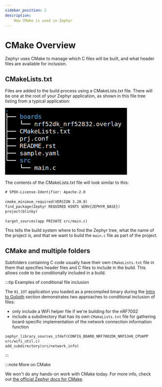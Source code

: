 ```yaml
---
sidebar_position: 2
description:
    How CMake is used in Zephyr
---
```


# CMake Overview

Zephyr uses CMake to manage which C files will be built, and what header files
are available for inclusion.

## CMakeLists.txt

Files are added to the build process using a CMakeLists.txt file. There will be
one at the root of your Zephyr application, as shown in this file tree listing
from a typical application:

![Typical file tree for a Zephyr application](./assets/typical_tree_for_zephyr_application.jpg)

The contents of the CMakeLists.txt file will look similar to this:

```
# SPDX-License-Identifier: Apache-2.0

cmake_minimum_required(VERSION 3.20.0)
find_package(Zephyr REQUIRED HINTS $ENV{ZEPHYR_BASE})
project(blinky)

target_sources(app PRIVATE src/main.c)
```

This tells the build system where to find the Zephyr tree, what the name of the
project is, and that we want to build the `main.c` file as part of the project.

## CMake and multiple folders

Subfolders containing C code usually have their own `CMakeLists.txt` file in
them that specifies header files and C files to include in the build. This
allows code to be conditionally included in a build.

:::tip Examples of conditional file inclusion

The `01_IOT` application you loaded as a precompiled binary during the [Intro to
Golioth](/docs/golioth-exploration) section demonstrates two approaches to
conditional inclusion of files:

* only include a WiFi helper file if we're building for the nRF7002
* include a subdirectory that has its own `CMakeLists.txt` file for gathering
  board-specific implementation of the network connection information function

```
zephyr_library_sources_ifdef(CONFIG_BOARD_NRF7002DK_NRF5340_CPUAPP src/wifi_util.c)
add_subdirectory(src/network_info)
```

:::

:::note More on CMake

We won't do any hands-on work with CMake today. For more info, check out [the
official Zephyr docs for
CMake](https://docs.zephyrproject.org/latest/build/zephyr_cmake_package.html).
